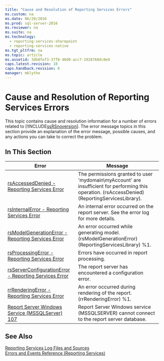 ```yaml
---
title: "Cause and Resolution of Reporting Services Errors"
ms.custom: na
ms.date: 06/29/2016
ms.prod: sql-server-2016
ms.reviewer: na
ms.suite: na
ms.technology: 
  - reporting-services-sharepoint
  - reporting-services-native
ms.tgt_pltfrm: na
ms.topic: article
ms.assetid: 3db0fef3-37f8-40d0-acc7-1928760dc0e9
caps.latest.revision: 18
caps.handback.revision: 0
manager: mblythe
---
```

# Cause and Resolution of Reporting Services Errors
This topic contains cause and resolution information for a number of errors related to [!INCLUDE[ssRSnoversion](../../Topics/TopicNameContainA/tokens/ssRSnoversion_md.md)]. The error message topics in this section provide an explanation of the error message, possible causes, and any actions you can take to correct the problem.  
  
## In This Section  
  
|Error|Message|  
|-----------|-------------|  
|[rsAccessedDenied - Reporting Services Error](../../Topics/TopicNameNotContainA/rsAccessedDenied---Reporting-Services-Error.md)|The permissions granted to user 'mydomain\myAccount' are insufficient for performing this operation. (rsAccessDenied) (ReportingServicesLibrary).|  
|[rsInternalError - Reporting Services Error](../../Topics/TopicNameNotContainA/rsInternalError---Reporting-Services-Error.md)|An internal error occurred on the report server. See the error log for more details.|  
|[rsModelGenerationError - Reporting Services Error](../../Topics/TopicNameNotContainA/rsModelGenerationError---Reporting-Services-Error.md)|An error occurred while generating model. (rsModelGenerationError) (ReportingServicesLibrary) %1.|  
|[rsProcessingError - Reporting Services Error](../../Topics/TopicNameNotContainA/rsProcessingError---Reporting-Services-Error.md)|Errors have occurred in report processing.|  
|[rsServerConfigurationError - Reporting Services Error](../../Topics/TopicNameNotContainA/rsServerConfigurationError---Reporting-Services-Error.md)|The report server has encountered a configuration error.|  
|[rrRenderingError - Reporting Services Error](../../Topics/TopicNameNotContainA/rrRenderingError---Reporting-Services-Error.md)|An error occurred during rendering of the report. (rrRenderingError) %1.|  
|[Report Server Windows Service (MSSQLServer) 107](../../Topics/TopicNameNotContainA/Report-Server-Windows-Service--MSSQLServer--107.md)|Report Server Windows service (MSSQLSERVER) cannot connect to the report server database.|  
  
## See Also  
 [Reporting Services Log Files and Sources](../../Topics/TopicNameNotContainA/Reporting-Services-Log-Files-and-Sources.md)   
 [Errors and Events Reference (Reporting Services)](../../Topics/TopicNameNotContainA/Errors-and-Events-Reference--Reporting-Services-.md)